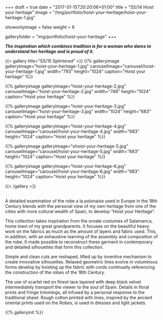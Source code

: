 +++
draft = true
date = "2017-01-15T20:20:06+01:00"
title = "SS/14 Hoist your heritage"
image = "/img/portfolio/hoist-your-heritage/hoist-your-heritage-1.jpg"

showonlyimage = false
weight = 6

galleryfolder = "img/portfolio/hoist-your-heritage"
+++

***The inspiration which combines tradition is for a woman who dares to understand her heritage and is proud of it.***


<!--more-->

{{< gallery title="SS/15 Splintered" >}}
  {{% galleryimage galleryImage="hoist-your-heritage-1.jpg" carouselImage="carousel/hoist-your-heritage-1.jpg" width="793" height="1024" caption="Hoist your heritage" %}}

  {{% galleryimage galleryImage="hoist-your-heritage-2.jpg" carouselImage="hoist-your-heritage-2.jpg" width="748" height="1024" caption="Hoist your heritage" %}}

  {{% galleryimage galleryImage="hoist-your-heritage-3.jpg" carouselImage="hoist-your-heritage-3.jpg" width="1024" height="683" caption="Hoist your heritage" %}}

  {{% galleryimage galleryImage="hoist-your-heritage-4.jpg" carouselImage="carousel/hoist-your-heritage-4.jpg" width="683" height="1024" caption="Hoist your heritage" %}}

  {{% galleryimage galleryImage="shoist-your-heritage-5.jpg" carouselImage="carousel/hoist-your-heritage-5.jpg" width="683" height="1024" caption="Hoist your heritage" %}}

  {{% galleryimage galleryImage="hoist-your-heritage-6.jpg" carouselImage="carousel/hoist-your-heritage-6.jpg" width="683" height="1024" caption="Hoist your heritage" %}}


{{< /gallery >}}

<br/>
A detailed examination of the robe a la polonaise used in Europe in the 18th Century blends with the personal view of my own heritage from one of the cities with more cultural wealth of Spain, to develop “Hoist your Heritage”.

This collection takes inspiration from the ornate costumes of Salamanca, home town of my great grandparents. It focuses on the beautiful heavy work on the fabrics as much as the amount of layers and fabric used. This, in addition, with an exhaustive learning of the assembly and composition of the robe. It made possible to reconstruct these garment in contemporary and
detailed silhouettes that form this collection.

Simple and clean cuts are reshaped, lifted up by inventive mechanism to create innovative silhouettes. Relaxed geometric lines evolve in voluminous forms develop by hoisting up the fabric with cords continually referencing the construction of the robes of the 18th Century.

The use of scarlet red on finest lace layered with deep black velvet intermediately transport the viewer to the soul of Spain. Details in floral prints and fringe trimmings, all infused by a personal response to the traditional shawl. Rough cotton printed with lines, inspired by the ancient oriental prints used on the Robes, is used in dresses and light jackets.




{{% galleryinit %}}
